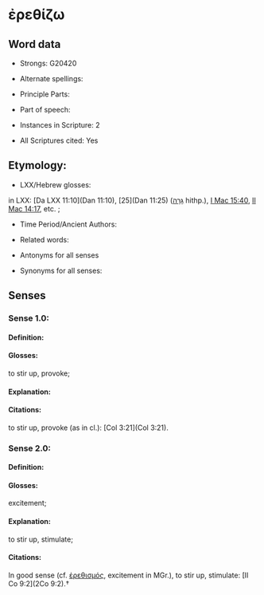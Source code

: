 # ἐρεθίζω 

<!-- Status: S2=NeedsEdits -->
<!-- Lexica used for edits:   -->

## Word data

* Strongs: G20420

* Alternate spellings:



* Principle Parts: 


* Part of speech: 


* Instances in Scripture: 2

* All Scriptures cited: Yes

## Etymology: 


* LXX/Hebrew glosses: 

in LXX: [Da LXX 11:10](Dan 11:10), [25](Dan 11:25) ([גָּרָה](//en-uhl/H1624) hithp.), [I Mac 15:40](1Macc.15.40), [II Mac 14:17](2Macc.14.17), etc. ; 

* Time Period/Ancient Authors: 


* Related words: 

* Antonyms for all senses

* Synonyms for all senses: 


## Senses 


### Sense  1.0: 

#### Definition: 

#### Glosses: 

to stir up, provoke; 

#### Explanation: 


#### Citations: 

to stir up, provoke (as in cl.): [Col 3:21](Col 3:21). 

### Sense  2.0: 

#### Definition: 

#### Glosses: 

excitement; 

#### Explanation: 

to stir up, stimulate; 

#### Citations: 

In good sense (cf. [ἐρεθισμός](), excitement in MGr.), to stir up, stimulate: [II Co 9:2](2Co 9:2).†
